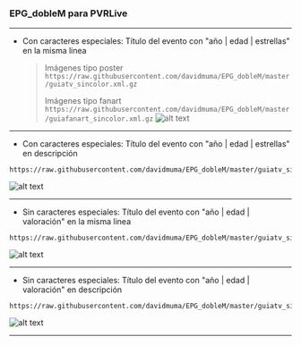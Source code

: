 ### EPG_dobleM para PVRLive
***
- Con caracteres especiales: Título del evento con "año | edad | estrellas" en la misma linea
  > Imágenes tipo poster ``` https://raw.githubusercontent.com/davidmuma/EPG_dobleM/master/guiatv_sincolor.xml.gz ```
  > 
  > Imágenes tipo fanart ``` https://raw.githubusercontent.com/davidmuma/EPG_dobleM/master/guiafanart_sincolor.xml.gz ```
![alt text](https://raw.githubusercontent.com/davidmuma/Canales_dobleM/master/Varios/EPG/Timivate.jpg)
***
- Con caracteres especiales: Título del evento con "año | edad | estrellas" en descripción
```
https://raw.githubusercontent.com/davidmuma/EPG_dobleM/master/guiatv_sincolor1.xml.gz
```
![alt text](https://raw.githubusercontent.com/davidmuma/Canales_dobleM/master/Varios/EPG/Timivate1.jpg)
***
- Sin caracteres especiales: Título del evento con "año | edad | valoración" en la misma linea
```
https://raw.githubusercontent.com/davidmuma/EPG_dobleM/master/guiatv_sincolor2.xml.gz
```
![alt text](https://raw.githubusercontent.com/davidmuma/Canales_dobleM/master/Varios/EPG/Timivate2.jpg)
***
- Sin caracteres especiales: Título del evento con "año | edad | valoración" en descripción
```
https://raw.githubusercontent.com/davidmuma/EPG_dobleM/master/guiatv_sincolor3.xml.gz
```
![alt text](https://raw.githubusercontent.com/davidmuma/Canales_dobleM/master/Varios/EPG/Timivate3.jpg)
***
